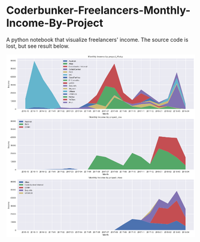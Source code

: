 # Coderbunker-Freelancers-Monthly-Income-By-Project

A python notebook that visualize freelancers' income. The source code is lost, but see result below.

<p align="left">
  <kbd>
    <img src="./Coderbunker.png" alt="chart of coderbunker freelancers monthly income by projects">
  </kbd>
</p>